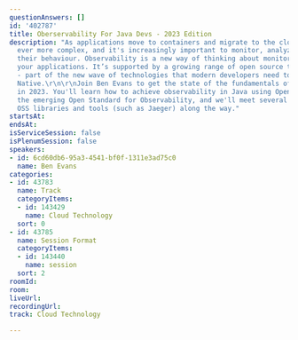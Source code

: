 ```yaml
---
questionAnswers: []
id: '402787'
title: Oberservability For Java Devs - 2023 Edition
description: "As applications move to containers and migrate to the cloud, they become
  ever more complex, and it's increasingly important to monitor, analyze, and diagnose
  their behaviour. Observability is a new way of thinking about monitoring and understanding
  your applications. It’s supported by a growing range of open source tools and standards
  - part of the new wave of technologies that modern developers need to go fully Cloud
  Native.\r\n\r\nJoin Ben Evans to get the state of the fundamentals of Observability
  in 2023. You'll learn how to achieve observability in Java using OpenTelemetry,
  the emerging Open Standard for Observability, and we'll meet several other related
  OSS libraries and tools (such as Jaeger) along the way."
startsAt: 
endsAt: 
isServiceSession: false
isPlenumSession: false
speakers:
- id: 6cd60db6-95a3-4541-bf0f-1311e3ad75c0
  name: Ben Evans
categories:
- id: 43783
  name: Track
  categoryItems:
  - id: 143429
    name: Cloud Technology
  sort: 0
- id: 43785
  name: Session Format
  categoryItems:
  - id: 143440
    name: session
  sort: 2
roomId: 
room: 
liveUrl: 
recordingUrl: 
track: Cloud Technology

---
```

